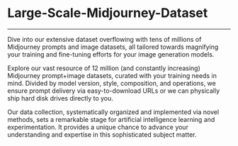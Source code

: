 # Large-Scale-Midjourney-Dataset
<hr>
Dive into our extensive dataset overflowing with tens of millions of Midjourney prompts and image datasets, all tailored towards magnifying your training and fine-tuning efforts for your image generation models.


Explore our vast resource of 12 million (and constantly increasing) Midjourney prompt+image datasets, curated with your training needs in mind. Divided by model version, style, composition, and operations, we ensure prompt delivery via easy-to-download URLs or we can physically ship hard disk drives directly to you.

Our data collection, systematically organized and implemented via novel methods, sets a remarkable stage for artificial intelligence learning and experimentation. It provides a unique chance to advance your understanding and expertise in this sophisticated subject matter.


